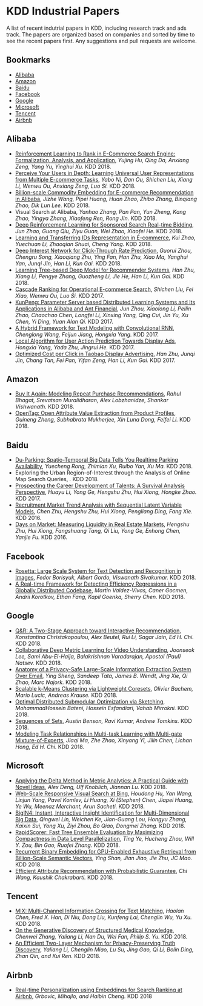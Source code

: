 # KDD Industrial Papers
A list of recent indutrial papers in KDD, including research track and ads track. The papers are organized based on companies and sorted by time to see the recent papers first. Any suggestions and pull requests are welcome. 

## Bookmarks
  * [Alibaba](#alibaba)
  * [Amazon](#amazon)
  * [Baidu](#baidu)
  * [Facebook](#facebook)
  * [Google](#google)
  * [Microsoft](#microsoft)
  * [Tencent](#tencent)
  * [Airbnb](#airbnb)

## Alibaba
  * [Reinforcement Learning to Rank in E-Commerce Search Engine: Formalization, Analysis, and Application](https://arxiv.org/pdf/1803.00710), *Yujing Hu, Qing Da, Anxiang Zeng, Yang Yu, Yinghui Xu.* KDD 2018.
  * [Perceive Your Users  in Depth: Learning  Universal User Representations from Multiple  E-commerce Tasks](https://arxiv.org/pdf/1805.10727), *Yabo Ni, Dan Ou, Shichen Liu, Xiang Li, Wenwu Ou, Anxiang Zeng, Luo Si.* KDD 2018.
  * [Billion-scale  Commodity Embedding for E-commerce Recommendation in Alibaba](https://arxiv.org/pdf/1803.02349.pdf), *Jizhe Wang, Pipei Huang, Huan Zhao, Zhibo Zhang, Binqiang Zhao, Dik Lun Lee.* KDD 2018.
  * Visual Search at  Alibaba, *Yanhao Zhang, Pan Pan, Yun Zheng, Kang Zhao, Yingya Zhang, Xiaofeng Ren, Rong Jin.* KDD 2018.
  * [Deep Reinforcement  Learning for Sponsored Search Real-time Bidding](https://arxiv.org/pdf/1803.00259), *Jun Zhao, Guang Qiu, Ziyu Guan, Wei Zhao, Xiaofei He.* KDD 2018.
  * [Learning and Transferring IDs Representation in E-commerce](https://arxiv.org/pdf/1712.08289), *Kui Zhao, Yuechuan Li, Zhaoqian Shuai, Cheng Yang.* KDD 2018.
  * [Deep Interest Network for Click-Through Rate Prediction](https://arxiv.org/pdf/1706.06978), *Guorui Zhou, Chengru Song, Xiaoqiang Zhu, Ying Fan, Han Zhu, Xiao Ma, Yanghui Yan, Junqi Jin, Han Li, Kun Gai.* KDD 2018.
  * [Learning Tree-based Deep Model for Recommender Systems](https://arxiv.org/pdf/1801.02294), *Han Zhu, Xiang Li, Pengye Zhang, Guozheng Li, Jie He, Han Li, Kun Gai.* KDD 2018.
  * [Cascade Ranking for Operational E-commerce Search](https://arxiv.org/pdf/1706.02093), *Shichen Liu, Fei Xiao, Wenwu Ou, Luo Si.* KDD 2017.
  * [KunPeng: Parameter Server based Distributed Learning Systems and Its Applications in  Alibaba and Ant Financial](http://library.usc.edu.ph/ACM/KKD%202017/pdfs/p1693.pdf), *Jun Zhou, Xiaolong Li, Peilin Zhao, Chaochao Chen, Longfei Li, Xinxing Yang, Qing Cui, Jin Yu, Xu Chen, Yi Ding, Yuan Alan Qi.* KDD 2017.
  * [A Hybrid Framework for Text Modeling  with Convolutional RNN](http://library.usc.edu.ph/ACM/KKD%202017/pdfs/p2061.pdf), *Chenglong Wang, Feijun Jiang, Hongxia Yang.* KDD 2017.
  * [Local Algorithm for  User Action  Prediction Towards Display Ads](http://faculty.engineering.asu.edu/jingruihe/wp-content/uploads/2014/10/mypaper_CR.pdf), *Hongxia Yang, Yada Zhu, Jingrui He.* KDD 2017.
  * [Optimized Cost per Click in Taobao Display Advertising](https://arxiv.org/pdf/1703.02091.pdf), *Han Zhu, Junqi Jin, Chang Tan, Fei Pan, Yifan Zeng, Han Li, Kun Gai.* KDD 2017.

## Amazon
  * [Buy It Again: Modeling Repeat Purchase Recommendations](https://dl.acm.org/ft_gateway.cfm?id=3219891&type=pdf), *Rahul Bhagat, Srevatsan Muralidharan, Alex Lobzhanidze, Shankar Vishwanath.* KDD 2018.
  * [OpenTag: Open Attribute Value Extraction from Product Profiles](https://arxiv.org/pdf/1806.01264), *Guineng Zheng, Subhabrata Mukherjee, Xin Luna Dong, Feifei Li.* KDD 2018.

## Baidu
  * [Du-Parking: Spatio-Temporal Big Data Tells You Realtime Parking Availability](https://dl.acm.org/ft_gateway.cfm?id=3219876&type=pdf), *Yuecheng Rong, Zhimian Xu, Ruibo Yan, Xu Ma.* KDD 2018.
  * Exploring the Urban Region-of-Interest through the Analysis of Online Map Search Queries, *.* KDD 2018.
  * [Prospecting the Career Development of Talents: A Survival Analysis Perspective](https://webpages.uncc.edu/~hli38/paper/KDD_2017_CDT.pdf), *Huayu Li, Yong Ge, Hengshu Zhu, Hui Xiong, Hongke Zhao.* KDD 2017.
  * [Recruitment Market Trend Analysis with  Sequential Latent Variable Models](https://arxiv.org/pdf/1712.02975.pdf), *Chen Zhu, Hengshu Zhu, Hui Xiong, Pengliang Ding, Fang Xie.* KDD 2016.
  * [Days on Market: Measuring Liquidity in  Real Estate Markets](http://bigdata.ustc.edu.cn/paper_pdf/2016/Hengshu-Zhu-KDD.pdf), *Hengshu Zhu, Hui Xiong, Fangshuang Tang, Qi Liu, Yong Ge, Enhong Chen, Yanjie Fu.* KDD 2016.

## Facebook
  * [Rosetta: Large Scale System for Text Detection and Recognition in Images](https://research.fb.com/wp-content/uploads/2018/10/Rosetta-Large-scale-system-for-text-detection-and-recognition-in-images.pdf), *Fedor Borisyuk, Albert Gordo, Viswanath Sivakumar.* KDD 2018.
  * [A Real-time Framework for Detecting Efficiency Regressions in a Globally Distributed Codebase](https://research.fb.com/wp-content/uploads/2018/06/A-real-time-framework-for-detecting-efficiency-regressions-in-a-globally-distributed-codebase.pdf), *Martin Valdez-Vivas, Caner Gocmen, Andrii Korotkov, Ethan Fang, Kapil Goenka, Sherry Chen.* KDD 2018.

## Google
  * [Q&R: A Two-Stage Approach toward Interactive Recommendation](http://www.alexbeutel.com/papers/q-and-r-kdd2018.pdf), *Konstantina Christakopoulou, Alex Beutel, Rui Li, Sagar Jain, Ed H. Chi.* KDD 2018.
  * [Collaborative Deep Metric Learning for Video Understanding](http://www.joonseok.net/papers/cdml.pdf), *Joonseok Lee, Sami Abu-El-Haija, Balakrishnan Varadarajan, Apostol (Paul) Natsev.* KDD 2018.
  * [Anatomy of a Privacy-Safe Large-Scale Information Extraction System Over Email](https://pub-tools-public-publication-data.storage.googleapis.com/pdf/f7ca97121ebbf35dafbcd1acbde12ff5a2b51134.pdf), *Ying Sheng, Sandeep Tata, James B. Wendt, Jing Xie, Qi Zhao, Marc Najork.* KDD 2018.
  * [Scalable k-Means Clustering via Lightweight Coresets](https://pub-tools-public-publication-data.storage.googleapis.com/pdf/60f126810584b1c1fba3dcc428053125d006254c.pdf), *Olivier Bachem, Mario Lucic, Andreas Krause.* KDD 2018.
  * [Optimal Distributed Submodular Optimization via Sketching](https://dl.acm.org/ft_gateway.cfm?id=3220081&type=pdf), *MohammadHossein Bateni, Hossein Esfandiari, Vahab Mirrokni.* KDD 2018.
  * [Sequences of Sets](https://www.cs.cornell.edu/~arb/papers/sequences-of-sets-KDD-2018.pdf), *Austin Benson, Ravi Kumar, Andrew Tomkins.* KDD 2018.
  * [Modeling Task Relationships in Multi-task Learning with Multi-gate Mixture-of-Experts](https://dl.acm.org/ft_gateway.cfm?id=3220007&type=pdf), *Jiaqi Ma, Zhe Zhao, Xinyang Yi, Jilin Chen, Lichan Hong, Ed H. Chi.* KDD 2018.

## Microsoft
  * [Applying the Delta Method in Metric Analytics: A Practical Guide with Novel Ideas](https://arxiv.org/pdf/1803.06336), *Alex Deng, Ulf Knoblich, Jiannan Lu.* KDD 2018.
  * [Web-Scale Responsive Visual Search at Bing](https://arxiv.org/pdf/1802.04914.pdf), *Houdong Hu, Yan Wang, Linjun Yang, Pavel Komlev, Li Huang, Xi (Stephen) Chen, Jiapei Huang, Ye Wu, Meenaz Merchant, Arun Sacheti.* KDD 2018.
  * [BigIN4: Instant, Interactive Insight Identification for Multi-Dimensional Big Data](https://www.microsoft.com/en-us/research/uploads/prod/2018/06/BigIN4-SigKDD.pdf), *Qingwei Lin, Weichen Ke, Jian-Guang Lou, Hongyu Zhang, Kaixin Sui, Yong Xu, Ziyi Zhou, Bo Qiao, Dongmei Zhang.* KDD 2018.
  * [RapidScorer: Fast Tree Ensemble Evaluation by Maximizing Compactness in Data Level Parallelization](http://ai.stanford.edu/~wzou/kdd_rapidscorer.pdf), *Ting Ye, Hucheng Zhou, Will Y. Zou, Bin Gao, Ruofei Zhang.* KDD 2018.
  * [Recurrent Binary Embedding for GPU-Enabled Exhaustive Retrieval from Billion-Scale Semantic Vectors](https://arxiv.org/pdf/1802.06466), *Ying Shan, Jian Jiao, Jie Zhu, JC Mao.* KDD 2018.
  * [Efficient Attribute Recommendation with Probabilistic Guarantee](https://www.microsoft.com/en-us/research/uploads/prod/2018/07/KDD18TopKAttr.pdf), *Chi Wang, Kaushik Chakrabarti.* KDD 2018.

## Tencent
  * [MIX: Multi-Channel Information Crossing for Text Matching](https://sites.ualberta.ca/~dniu/Homepage/Publications_files/hchen-kdd18.pdf), *Haolan Chen, Fred X. Han, Di Niu, Dong Liu, Kunfeng Lai, Chenglin Wu, Yu Xu.* KDD 2018.
  * [On the Generative Discovery of Structured Medical Knowledge](https://dl.acm.org/ft_gateway.cfm?id=3220010&type=pdf), *Chenwei Zhang, Yaliang Li, Nan Du, Wei Fan, Philip S. Yu.* KDD 2018.
  * [An Efficient Two-Layer Mechanism for Privacy-Preserving Truth Discovery](http://www.bolin-ding.com/papers/kdd18dptruth.pdf), *Yaliang Li, Chenglin Miao, Lu Su, Jing Gao, Qi Li, Bolin Ding, Zhan Qin, and Kui Ren.* KDD 2018.

## Airbnb
 * [Real-time Personalization using Embeddings for Search Ranking at Airbnb](https://dl.acm.org/ft_gateway.cfm?id=3219885&type=pdf), *Grbovic, Mihajlo, and Haibin Cheng.* KDD 2018
